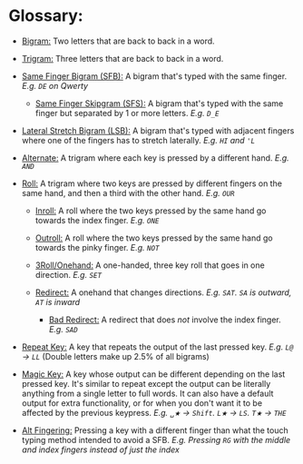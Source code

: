 # Glossary:
  
- <ins>Bigram:</ins> Two letters that are back to back in a word.

- <ins>Trigram:</ins> Three letters that are back to back in a word.

- <ins>Same Finger Bigram (SFB):</ins> A bigram that's typed with the same finger. *E.g. `DE` on Qwerty*

  - <ins>Same Finger Skipgram (SFS):</ins> A bigram that's typed with the same finger but separated by 1 or more letters. *E.g. `D_E`*

-  <ins>Lateral Stretch Bigram (LSB):</ins> A bigram that's typed with adjacent fingers where one of the fingers has to stretch laterally. *E.g. `HI` and `'L`*

- <ins>Alternate:</ins> A trigram where each key is pressed by a different hand. *E.g. `AND`*

- <ins>Roll:</ins> A trigram where two keys are pressed by different fingers on the same hand, and then a third with the other hand. *E.g. `OUR`*

  - <ins>Inroll:</ins> A roll where the two keys pressed by the same hand go towards the index finger. *E.g. `ONE`*

  - <ins>Outroll:</ins> A roll where the two keys pressed by the same hand go towards the pinky finger. *E.g. `NOT`*

  - <ins>3Roll/Onehand:</ins> A one-handed, three key roll that goes in one direction. *E.g. `SET`*

  - <ins>Redirect:</ins> A onehand that changes directions. *E.g. `SAT`. `SA` is outward, `AT` is inward*

    - <ins>Bad Redirect:</ins> A redirect that does *not* involve the index finger. *E.g. `SAD`*

- <ins>Repeat Key:</ins> A key that repeats the output of the last pressed key. *E.g. `L@` → `LL`* (Double letters make up 2.5% of all bigrams)

- <ins>Magic Key:</ins> A key whose output can be different depending on the last pressed key. It's similar to repeat except the output can be literally anything from a single letter to full words. It can also have a default output for extra functionality, or for when you don't want it to be affected by the previous keypress. *E.g. ‎`␣★` → `Shift`. ‎`L★` → `LS`. ‎`T★` → `THE`*

- <ins>Alt Fingering:</ins> Pressing a key with a different finger than what the touch typing method intended to avoid a SFB. *E.g. Pressing `RG` with the middle and index fingers instead of just the index*
